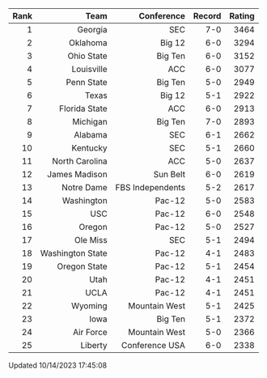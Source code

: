 | Rank  | Team                 | Conference           | Record   | Rating |
| ---:  | ---:                 | ---:                 | ---:     | ---:   |
| 1     | Georgia              | SEC                  | 7-0      | 3464   |
| 2     | Oklahoma             | Big 12               | 6-0      | 3294   |
| 3     | Ohio State           | Big Ten              | 6-0      | 3152   |
| 4     | Louisville           | ACC                  | 6-0      | 3077   |
| 5     | Penn State           | Big Ten              | 5-0      | 2949   |
| 6     | Texas                | Big 12               | 5-1      | 2922   |
| 7     | Florida State        | ACC                  | 6-0      | 2913   |
| 8     | Michigan             | Big Ten              | 7-0      | 2893   |
| 9     | Alabama              | SEC                  | 6-1      | 2662   |
| 10    | Kentucky             | SEC                  | 5-1      | 2660   |
| 11    | North Carolina       | ACC                  | 5-0      | 2637   |
| 12    | James Madison        | Sun Belt             | 6-0      | 2619   |
| 13    | Notre Dame           | FBS Independents     | 5-2      | 2617   |
| 14    | Washington           | Pac-12               | 5-0      | 2583   |
| 15    | USC                  | Pac-12               | 6-0      | 2548   |
| 16    | Oregon               | Pac-12               | 5-0      | 2527   |
| 17    | Ole Miss             | SEC                  | 5-1      | 2494   |
| 18    | Washington State     | Pac-12               | 4-1      | 2483   |
| 19    | Oregon State         | Pac-12               | 5-1      | 2454   |
| 20    | Utah                 | Pac-12               | 4-1      | 2451   |
| 21    | UCLA                 | Pac-12               | 4-1      | 2451   |
| 22    | Wyoming              | Mountain West        | 5-1      | 2425   |
| 23    | Iowa                 | Big Ten              | 5-1      | 2372   |
| 24    | Air Force            | Mountain West        | 5-0      | 2366   |
| 25    | Liberty              | Conference USA       | 6-0      | 2338   |

Updated 10/14/2023 17:45:08
